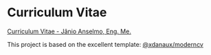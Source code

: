 # Curriculum Vitae
[Curriculum Vitae - Jânio Anselmo, Eng. Me.](https://github.com/janioanselmo/CurriculumVitae/files/11877672/janioAnselmoCurriculum.pdf)

This project is based on the excellent template: [@xdanaux/moderncv](https://github.com/xdanaux/moderncv)
